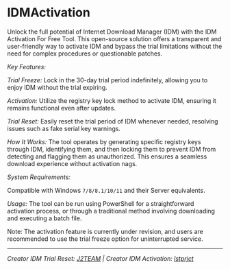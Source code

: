 # IDMActivation

Unlock the full potential of Internet Download Manager (IDM) with the IDM Activation For Free Tool. This open-source solution offers a transparent and user-friendly way to activate IDM and bypass the trial limitations without the need for complex procedures or questionable patches.

*Key Features:*

*Trial Freeze:* Lock in the 30-day trial period indefinitely, allowing you to enjoy IDM without the trial expiring.

*Activation:* Utilize the registry key lock method to activate IDM, ensuring it remains functional even after updates.

*Trial Reset:* Easily reset the trial period of IDM whenever needed, resolving issues such as fake serial key warnings.

*How It Works:* The tool operates by generating specific registry keys through IDM, identifying them, and then locking them to prevent IDM from detecting and flagging them as unauthorized. This ensures a seamless download experience without activation nags.


*System Requirements:*

Compatible with Windows `7/8/8.1/10/11` and their Server equivalents.

*Usage:* The tool can be run using PowerShell for a straightforward activation process, or through a traditional method involving downloading and executing a batch file.

Note: The activation feature is currently under revision, and users are recommended to use the trial freeze option for uninterrupted service.

---

*Creator IDM Trial Reset: [J2TEAM](https://github.com/J2TEAM/idm-trial-reset) |* *Creator IDM Activation: [lstprjct](https://github.com/lstprjct/IDM-Activation-Script)*
